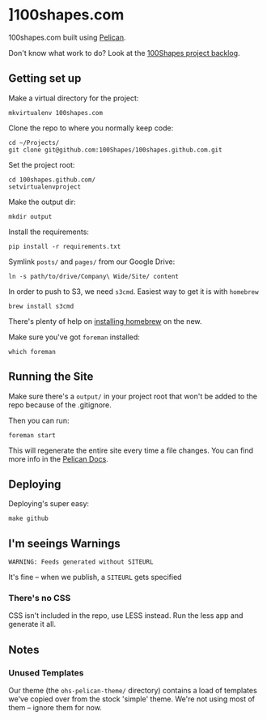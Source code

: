 ]100shapes.com
=============

100shapes.com built using [Pelican](http://docs.getpelican.com/en/3.0/).

Don't know what work to do? Look at the [100Shapes project backlog](https://www.pivotaltracker.com/projects/671939#).

Getting set up
--------------

Make a virtual directory for the project:

	mkvirtualenv 100shapes.com

Clone the repo to where you normally keep code:

	cd ~/Projects/
	git clone git@github.com:100Shapes/100shapes.github.com.git

Set the project root:

	cd 100shapes.github.com/
	setvirtualenvproject

Make the output dir:

	mkdir output

Install the requirements:

	pip install -r requirements.txt

Symlink `posts/` and `pages/` from our Google Drive:

	ln -s path/to/drive/Company\ Wide/Site/ content

In order to push to S3, we need `s3cmd`. Easiest way to get it is with `homebrew`

	brew install s3cmd

There's plenty of help on [installing homebrew](https://www.google.co.uk/search?q=mountain+lion+install+homebrew) on the new.

Make sure you've got `foreman` installed:

	which foreman


Running the Site
----------------

Make sure there's a `output/` in your project root that won't be added to the repo because of the .gitignore.

Then you can run:
	
	foreman start

This will regenerate the entire site every time a file changes. You can find more info in the [Pelican Docs](http://docs.getpelican.com/en/3.0/getting_started.html#kickstart-a-blog).


Deploying
---------

Deploying's super easy:

	make github 
	 

I'm seeings Warnings
--------------------

	WARNING: Feeds generated without SITEURL

It's fine – when we publish, a `SITEURL` gets specified

### There's no CSS

CSS isn't included in the repo, use LESS instead. Run the less app and generate it all. 


Notes
-----

### Unused Templates

Our theme (the `ohs-pelican-theme/` directory) contains a load of templates we've copied over from the stock 'simple' theme. We're not using most of them – ignore them for now.